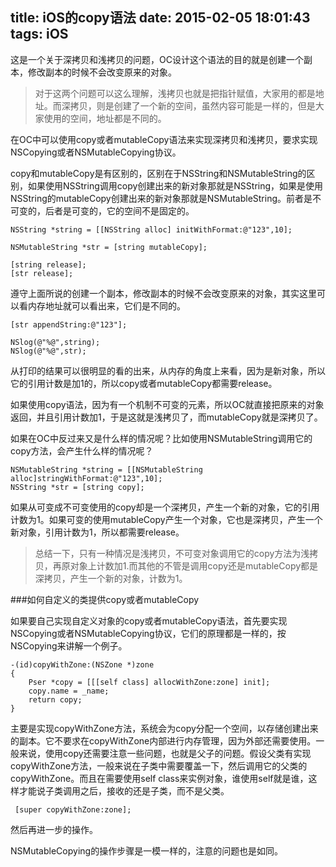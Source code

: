title: iOS的copy语法
date: 2015-02-05 18:01:43
tags: iOS
---
这是一个关于深拷贝和浅拷贝的问题，OC设计这个语法的目的就是创建一个副本，修改副本的时候不会改变原来的对象。

> 对于这两个问题可以这么理解，浅拷贝也就是把指针赋值，大家用的都是地址。而深拷贝，则是创建了一个新的空间，虽然内容可能是一样的，但是大家使用的空间，地址都是不同的。

在OC中可以使用copy或者mutableCopy语法来实现深拷贝和浅拷贝，要求实现NSCopying或者NSMutableCopying协议。

copy和mutableCopy是有区别的，区别在于NSString和NSMutableString的区别，如果使用NSString调用copy创建出来的新对象那就是NSString，如果是使用NSString的mutableCopy创建出来的新对象那就是NSMutableString。前者是不可变的，后者是可变的，它的空间不是固定的。

	NSString *string = [[NSString alloc] initWithFormat:@"123",10];
	
	NSMutableString *str = [string mutableCopy];
	
	[string release];
	[str release];
	
遵守上面所说的创建一个副本，修改副本的时候不会改变原来的对象，其实这里可以看内存地址就可以看出来，它们是不同的。

	[str appendString:@"123"];
	
	NSlog(@"%@",string);
	NSlog(@"%@",str);

从打印的结果可以很明显的看的出来，从内存的角度上来看，因为是新对象，所以它的引用计数是加1的，所以copy或者mutableCopy都需要release。

如果使用copy语法，因为有一个机制不可变的元素，所以OC就直接把原来的对象返回，并且引用计数加1，于是这就是浅拷贝了，而mutableCopy就是深拷贝了。

如果在OC中反过来又是什么样的情况呢？比如使用NSMutableString调用它的copy方法，会产生什么样的情况呢？

	NSMutableString *string = [[NSMutableString alloc]stringWithFormat:@"123",10];
	NSString *str = [string copy];
	
如果从可变成不可变使用的copy却是一个深拷贝，产生一个新的对象，它的引用计数为1。如果可变的使用mutableCopy产生一个对象，它也是深拷贝，产生一个新对象，引用计数为1，所以都需要release。

> 总结一下，只有一种情况是浅拷贝，不可变对象调用它的copy方法为浅拷贝，再原对象上计数加1.而其他的不管是调用copy还是mutableCopy都是深拷贝，产生一个新的对象，计数为1。

###如何自定义的类提供copy或者mutableCopy

如果要自己实现自定义对象的copy或者mutableCopy语法，首先要实现NSCopying或者NSMutableCopying协议，它们的原理都是一样的，按NSCopying来讲解一个例子。

	-(id)copyWithZone:(NSZone *)zone
	{
    	Pser *copy = [[[self class] allocWithZone:zone] init];
    	copy.name = _name;
    	return copy;
	}

主要是实现copyWithZone方法，系统会为copy分配一个空间，以存储创建出来的副本。它不要求在copyWithZone内部进行内存管理，因为外部还需要使用。一般来说，使用copy还需要注意一些问题，也就是父子的问题。假设父类有实现copyWithZone方法，一般来说在子类中需要覆盖一下，然后调用它的父类的copyWithZone。而且在需要使用self class来实例对象，谁使用self就是谁，这样才能说子类调用之后，接收的还是子类，而不是父类。

	 [super copyWithZone:zone];

然后再进一步的操作。

NSMutableCopying的操作步骤是一模一样的，注意的问题也是如同。




